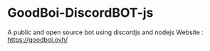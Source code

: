 # GoodBoi-DiscordBOT-js
A public and open source bot using discordjs and nodejs
Website : https://goodboi.ovh/
